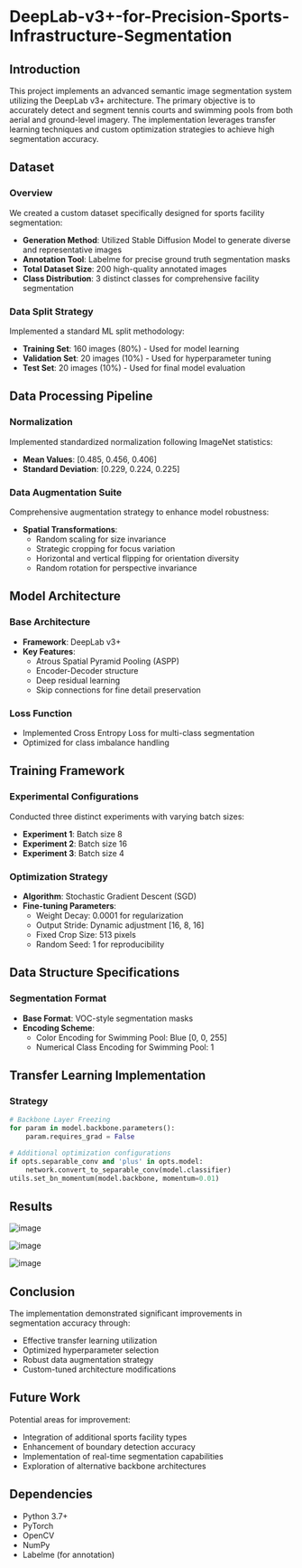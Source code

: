 # DeepLab-v3+-for-Precision-Sports-Infrastructure-Segmentation



## Introduction
This project implements an advanced semantic image segmentation system utilizing the DeepLab v3+ architecture. The primary objective is to accurately detect and segment tennis courts and swimming pools from both aerial and ground-level imagery. The implementation leverages transfer learning techniques and custom optimization strategies to achieve high segmentation accuracy.

## Dataset 
### Overview
We created a custom dataset specifically designed for sports facility segmentation:
- **Generation Method**: Utilized Stable Diffusion Model to generate diverse and representative images
- **Annotation Tool**: Labelme for precise ground truth segmentation masks
- **Total Dataset Size**: 200 high-quality annotated images
- **Class Distribution**: 3 distinct classes for comprehensive facility segmentation

### Data Split Strategy
Implemented a standard ML split methodology:
- **Training Set**: 160 images (80%) - Used for model learning
- **Validation Set**: 20 images (10%) - Used for hyperparameter tuning
- **Test Set**: 20 images (10%) - Used for final model evaluation

## Data Processing Pipeline
### Normalization
Implemented standardized normalization following ImageNet statistics:
- **Mean Values**: [0.485, 0.456, 0.406]
- **Standard Deviation**: [0.229, 0.224, 0.225]

### Data Augmentation Suite
Comprehensive augmentation strategy to enhance model robustness:
- **Spatial Transformations**:
  - Random scaling for size invariance
  - Strategic cropping for focus variation
  - Horizontal and vertical flipping for orientation diversity
  - Random rotation for perspective invariance

## Model Architecture
### Base Architecture
- **Framework**: DeepLab v3+
- **Key Features**:
  - Atrous Spatial Pyramid Pooling (ASPP)
  - Encoder-Decoder structure
  - Deep residual learning
  - Skip connections for fine detail preservation

### Loss Function
- Implemented Cross Entropy Loss for multi-class segmentation
- Optimized for class imbalance handling

## Training Framework
### Experimental Configurations
Conducted three distinct experiments with varying batch sizes:
- **Experiment 1**: Batch size 8
- **Experiment 2**: Batch size 16
- **Experiment 3**: Batch size 4

### Optimization Strategy
- **Algorithm**: Stochastic Gradient Descent (SGD)
- **Fine-tuning Parameters**:
  - Weight Decay: 0.0001 for regularization
  - Output Stride: Dynamic adjustment [16, 8, 16]
  - Fixed Crop Size: 513 pixels
  - Random Seed: 1 for reproducibility

## Data Structure Specifications
### Segmentation Format
- **Base Format**: VOC-style segmentation masks
- **Encoding Scheme**:
  - Color Encoding for Swimming Pool: Blue [0, 0, 255]
  - Numerical Class Encoding for Swimming Pool: 1

## Transfer Learning Implementation
### Strategy
```python
# Backbone Layer Freezing
for param in model.backbone.parameters():
    param.requires_grad = False

# Additional optimization configurations
if opts.separable_conv and 'plus' in opts.model:
    network.convert_to_separable_conv(model.classifier)
utils.set_bn_momentum(model.backbone, momentum=0.01)
```

## Results
![image](https://github.com/user-attachments/assets/b2ca3cb3-4a74-401f-8941-e8c4377b96e2)

![image](https://github.com/user-attachments/assets/aa622173-6bcb-4d8b-a782-860d5cf65df8)

![image](https://github.com/user-attachments/assets/e6a799ff-42d5-4167-a463-ddb2766805b7)


## Conclusion
The implementation demonstrated significant improvements in segmentation accuracy through:
- Effective transfer learning utilization
- Optimized hyperparameter selection
- Robust data augmentation strategy
- Custom-tuned architecture modifications

## Future Work
Potential areas for improvement:
- Integration of additional sports facility types
- Enhancement of boundary detection accuracy
- Implementation of real-time segmentation capabilities
- Exploration of alternative backbone architectures

## Dependencies
- Python 3.7+
- PyTorch
- OpenCV
- NumPy
- Labelme (for annotation)

